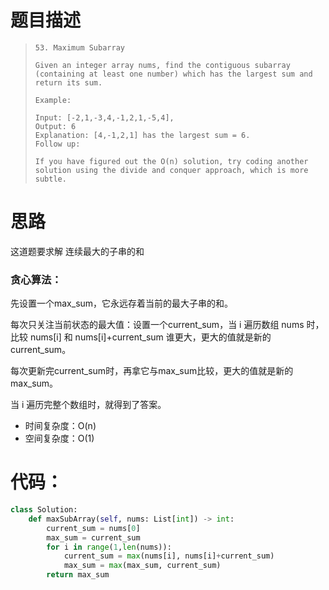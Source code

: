 # 题目描述

> ```    
> 53. Maximum Subarray
> 
> Given an integer array nums, find the contiguous subarray (containing at least one number) which has the largest sum and return its sum.
> 
> Example:
> 
> Input: [-2,1,-3,4,-1,2,1,-5,4],
> Output: 6
> Explanation: [4,-1,2,1] has the largest sum = 6.
> Follow up:
> 
> If you have figured out the O(n) solution, try coding another solution using the divide and conquer approach, which is more subtle. 
> ```

# 思路

这道题要求解 连续最大的子串的和

### 贪心算法：

先设置一个max_sum，它永远存着当前的最大子串的和。

每次只关注当前状态的最大值：设置一个current_sum，当 i 遍历数组 nums 时，比较 nums[i] 和 nums[i]+current_sum 谁更大，更大的值就是新的current_sum。

每次更新完current_sum时，再拿它与max_sum比较，更大的值就是新的max_sum。

当 i 遍历完整个数组时，就得到了答案。

+ 时间复杂度：O(n)
+ 空间复杂度：O(1)

# 代码：

```python
class Solution:
    def maxSubArray(self, nums: List[int]) -> int:
        current_sum = nums[0]
        max_sum = current_sum
        for i in range(1,len(nums)):
            current_sum = max(nums[i], nums[i]+current_sum)
            max_sum = max(max_sum, current_sum)
        return max_sum
```



​	